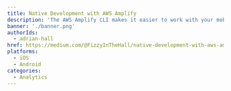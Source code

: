 ```yaml
---
title: Native Development with AWS Amplify
description: 'The AWS Amplify CLI makes it easier to work with your mobile backend from within your development workflow. Now, it doesn’t matter if you are an iOS or Android native developer, React Native, or web developer'
banner: './banner.png'
authorIds:
  - adrian-hall
href: https://medium.com/@FizzyInTheHall/native-development-with-aws-amplify-f9bec8fdafe2
platforms:
  - iOS
  - Android
categories:
  - Analytics
---
```

